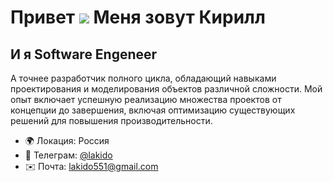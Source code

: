 Привет ![](https://user-images.githubusercontent.com/18350557/176309783-0785949b-9127-417c-8b55-ab5a4333674e.gif) Меня зовут  Кирилл
=====================================================================================================================================

И я Software Engeneer
-----------------

А точнее разработчик полного цикла, обладающий навыками проектирования и моделирования объектов различной сложности. Мой опыт включает успешную реализацию множества проектов от концепции до завершения, включая оптимизацию существующих решений для повышения производительности.

* 🌍 Локация: Россия
* 📱 Телеграм: [@lakido](https://t.me/lakido)
* ✉️ Почта: [lakido551@gmail.com](mailto:lakido551@gmail.com)

